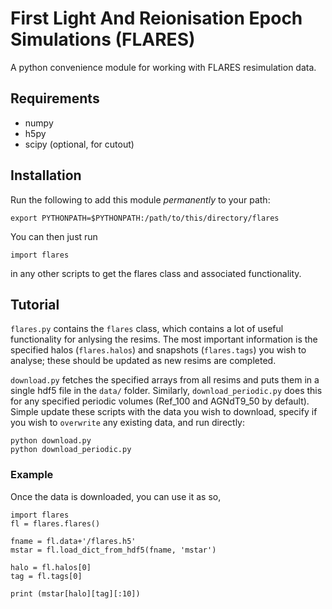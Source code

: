# First Light And Reionisation Epoch Simulations (FLARES)

A python convenience module for working with FLARES resimulation data.

## Requirements

- numpy
- h5py
- scipy (optional, for cutout)

## Installation

Run the following to add this module *permanently* to your path:

    export PYTHONPATH=$PYTHONPATH:/path/to/this/directory/flares

You can then just run

    import flares

in any other scripts to get the flares class and associated functionality.

## Tutorial

`flares.py` contains the `flares` class, which contains a lot of useful functionality for anlysing the resims. The most important information is the specified halos (`flares.halos`) and snapshots (`flares.tags`) you wish to analyse; these should be updated as new resims are completed.

`download.py` fetches the specified arrays from all resims and puts them in a single hdf5 file in the `data/` folder. Similarly, `download_periodic.py` does this for any specified periodic volumes (Ref_100 and AGNdT9_50 by default). Simple update these scripts with the data you wish to download, specify if you wish to `overwrite` any existing data, and run directly:

```
python download.py
python download_periodic.py
```

### Example

Once the data is downloaded, you can use it as so,

```
import flares
fl = flares.flares()

fname = fl.data+'/flares.h5'
mstar = fl.load_dict_from_hdf5(fname, 'mstar')

halo = fl.halos[0]
tag = fl.tags[0]

print (mstar[halo][tag][:10])
```
